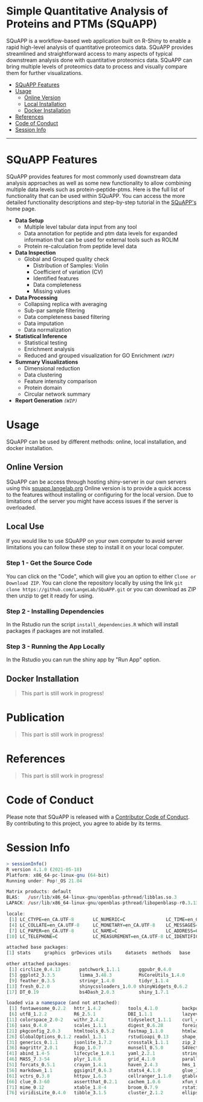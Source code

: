 # Simple Quantitative Analysis of Proteins and PTMs (SQuAPP)
SQuAPP is a workflow-based web application built on R-Shiny to enable a rapid high-level analysis of quantitative proteomics data. SQuAPP provides streamlined and straightforward access to many aspects of typical downstream analysis done with quantitative proteomics data. SQuAPP can bring multiple levels of proteomics data to process and visually compare them for further visualizations.

- [SQuAPP Features](#squapp-features)
- [Usage](#usage)
  - [Online Version](#online-version)
  - [Local Installation](#local-installation)
  - [Docker Installation](#docker-installation)
- [References](#references)
- [Code of Conduct](#code-of-conduct)
- [Session Info](#session-info)

---

# SQuAPP Features
SQuAPP provides features for most commonly used downstream data analysis approaches as well as some new functionality to allow combining multiple data levels such as protein-peptide-ptms. Here is the full list of functionality that can be used within SQuAPP. You can access the more detailed functionality descriptions and step-by-step tutorial in the [SQuAPP's](http://squapp.langelab.org/) home page.

- **Data Setup**
  - Multiple level tabular data input from any tool
  - Data annotation for peptide and ptm data levels for expanded information that can be used for external tools such as ROLIM
  - Protein re-calculation from peptide level data
- **Data Inspection**
  - Global and Grouped quality check
    - Distribution of Samples: Violin
    - Coefficient of variation (CV)
    - Identified features
    - Data completeness
    - Missing values
- **Data Processing**
  - Collapsing replica with averaging
  - Sub-par sample filtering
  - Data completeness based filtering
  - Data imputation
  - Data normalization
- **Statistical Inference**
  - Statistical testing
  - Enrichment analysis
  - Reduced and grouped visualization for GO Enrichment *`(WIP)`*
- **Summary Visualizations**
  - Dimensional reduction
  - Data clustering
  - Feature intensity comparison
  - Protein domain
  - Circular network summary
- **Report Generation** *`(WIP)`*

# Usage
SQuAPP can be used by different methods: online, local installation, and docker installation.

## Online Version
SQuAPP can be access through hosting shiny-server in our own servers using this [squapp.langelab.org](http://squapp.langelab.org/) Online version is to provide a quick access to the features without installing or configuring for the local version. Due to limitations of the server you might have access issues if the server is overloaded.

## Local Use
If you would like to use SQuAPP on your own computer to avoid server limitations you can follow these step to install it on your local computer.

### Step 1 - Get the Source Code
You can click on the "Code", which will give you an option to either `Clone or Download ZIP`. You can clone the repository locally by using the link `git clone https://github.com/LangeLab/SQuAPP.git` or you can download as ZIP then unzip to get it ready for using.

### Step 2 - Installing Dependencies
In the Rstudio run the script `install_dependencies.R` which will install packages if packages are not installed.

### Step 3 - Running the App Locally
In the Rstudio you can run the shiny app by "Run App" option.

## Docker Installation
> This part is still work in progress!


# Publication
> This part is still work in progress!


# References
> This part is still work in progress!


# Code of Conduct
Please note that SQuAPP is released with a [Contributor Code of Conduct](./CODE_OF_CONDUCT.md). By contributing to this project, you agree to abide by its terms.


# Session Info
```R
> sessionInfo()
R version 4.1.0 (2021-05-18)
Platform: x86_64-pc-linux-gnu (64-bit)
Running under: Pop!_OS 21.04

Matrix products: default
BLAS:   /usr/lib/x86_64-linux-gnu/openblas-pthread/libblas.so.3
LAPACK: /usr/lib/x86_64-linux-gnu/openblas-pthread/libopenblasp-r0.3.13.so

locale:
 [1] LC_CTYPE=en_CA.UTF-8       LC_NUMERIC=C               LC_TIME=en_CA.UTF-8       
 [4] LC_COLLATE=en_CA.UTF-8     LC_MONETARY=en_CA.UTF-8    LC_MESSAGES=en_CA.UTF-8   
 [7] LC_PAPER=en_CA.UTF-8       LC_NAME=C                  LC_ADDRESS=C              
[10] LC_TELEPHONE=C             LC_MEASUREMENT=en_CA.UTF-8 LC_IDENTIFICATION=C       

attached base packages:
[1] stats     graphics  grDevices utils     datasets  methods   base     

other attached packages:
 [1] circlize_0.4.13       patchwork_1.1.1       ggpubr_0.4.0          plotly_4.10.0        
 [5] ggplot2_3.3.5         limma_3.48.3          MsCoreUtils_1.4.0     reshape2_1.4.4       
 [9] feather_0.3.5         stringr_1.4.0         tidyr_1.1.4           dplyr_1.0.7          
[13] fresh_0.2.0           shinycssloaders_1.0.0 shinyWidgets_0.6.2    tippy_0.1.0          
[17] DT_0.19               bs4Dash_2.0.3         shiny_1.7.1          

loaded via a namespace (and not attached):
 [1] fontawesome_0.2.2   httr_1.4.2          tools_4.1.0         backports_1.3.0     bslib_0.3.1        
 [6] utf8_1.2.2          R6_2.5.1            DBI_1.1.1           lazyeval_0.2.2      BiocGenerics_0.38.0
[11] colorspace_2.0-2    withr_2.4.2         tidyselect_1.1.1    curl_4.3.2          compiler_4.1.0     
[16] sass_0.4.0          scales_1.1.1        digest_0.6.28       foreign_0.8-81      rio_0.5.27         
[21] pkgconfig_2.0.3     htmltools_0.5.2     fastmap_1.1.0       htmlwidgets_1.5.4   rlang_0.4.12       
[26] GlobalOptions_0.1.2 readxl_1.3.1        rstudioapi_0.13     shape_1.4.6         jquerylib_0.1.4    
[31] generics_0.1.1      jsonlite_1.7.2      crosstalk_1.1.1     zip_2.2.0           car_3.0-11         
[36] magrittr_2.0.1      Rcpp_1.0.7          munsell_0.5.0       S4Vectors_0.30.2    fansi_0.5.0        
[41] abind_1.4-5         lifecycle_1.0.1     yaml_2.2.1          stringi_1.7.5       carData_3.0-4      
[46] MASS_7.3-54         plyr_1.8.6          grid_4.1.0          parallel_4.1.0      promises_1.2.0.1   
[51] forcats_0.5.1       crayon_1.4.1        haven_2.4.3         hms_1.1.1           pillar_1.6.4       
[56] markdown_1.1        ggsignif_0.6.3      stats4_4.1.0        glue_1.4.2          data.table_1.14.2  
[61] vctrs_0.3.8         httpuv_1.6.3        cellranger_1.1.0    gtable_0.3.0        purrr_0.3.4        
[66] clue_0.3-60         assertthat_0.2.1    cachem_1.0.6        xfun_0.27           openxlsx_4.2.4     
[71] mime_0.12           xtable_1.8-4        broom_0.7.9         rstatix_0.7.0       later_1.3.0        
[76] viridisLite_0.4.0   tibble_3.1.5        cluster_2.1.2       ellipsis_0.3.2   
```
